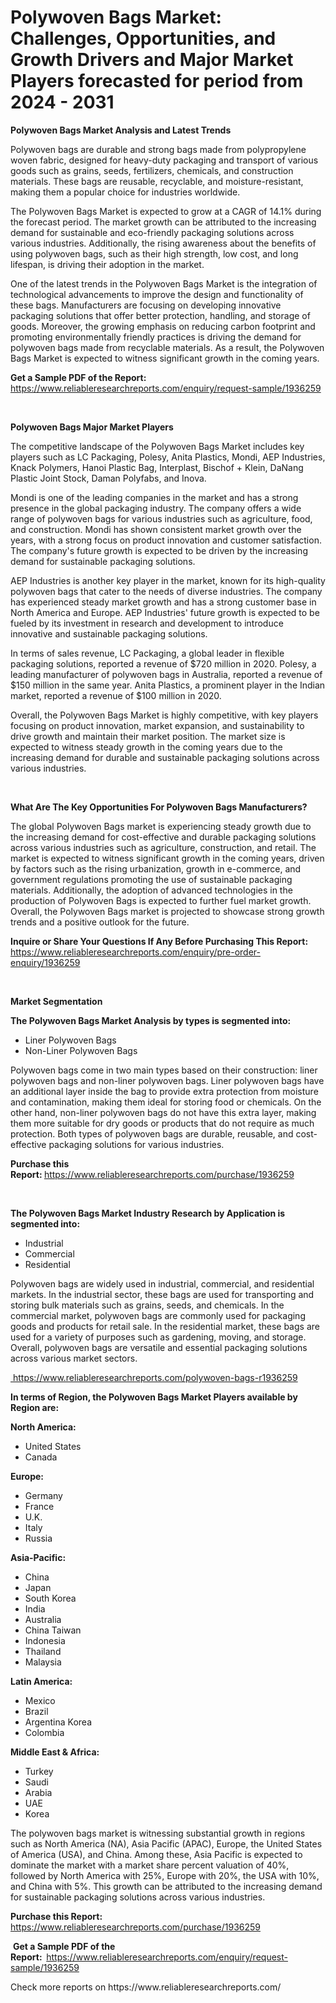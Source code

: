 <p><h1>Polywoven Bags Market: Challenges, Opportunities, and Growth Drivers and Major Market Players forecasted for period from 2024 - 2031</h1></p><p><strong>Polywoven Bags Market Analysis and Latest Trends</strong></p>
<p><p>Polywoven bags are durable and strong bags made from polypropylene woven fabric, designed for heavy-duty packaging and transport of various goods such as grains, seeds, fertilizers, chemicals, and construction materials. These bags are reusable, recyclable, and moisture-resistant, making them a popular choice for industries worldwide.</p><p>The Polywoven Bags Market is expected to grow at a CAGR of 14.1% during the forecast period. The market growth can be attributed to the increasing demand for sustainable and eco-friendly packaging solutions across various industries. Additionally, the rising awareness about the benefits of using polywoven bags, such as their high strength, low cost, and long lifespan, is driving their adoption in the market.</p><p>One of the latest trends in the Polywoven Bags Market is the integration of technological advancements to improve the design and functionality of these bags. Manufacturers are focusing on developing innovative packaging solutions that offer better protection, handling, and storage of goods. Moreover, the growing emphasis on reducing carbon footprint and promoting environmentally friendly practices is driving the demand for polywoven bags made from recyclable materials. As a result, the Polywoven Bags Market is expected to witness significant growth in the coming years.</p></p>
<p><strong>Get a Sample PDF of the Report:&nbsp;</strong> <a href="https://www.reliableresearchreports.com/enquiry/request-sample/1936259">https://www.reliableresearchreports.com/enquiry/request-sample/1936259</a></p>
<p>&nbsp;</p>
<p><strong>Polywoven Bags Major Market Players</strong></p>
<p><p>The competitive landscape of the Polywoven Bags Market includes key players such as LC Packaging, Polesy, Anita Plastics, Mondi, AEP Industries, Knack Polymers, Hanoi Plastic Bag, Interplast, Bischof + Klein, DaNang Plastic Joint Stock, Daman Polyfabs, and Inova.</p><p>Mondi is one of the leading companies in the market and has a strong presence in the global packaging industry. The company offers a wide range of polywoven bags for various industries such as agriculture, food, and construction. Mondi has shown consistent market growth over the years, with a strong focus on product innovation and customer satisfaction. The company's future growth is expected to be driven by the increasing demand for sustainable packaging solutions.</p><p>AEP Industries is another key player in the market, known for its high-quality polywoven bags that cater to the needs of diverse industries. The company has experienced steady market growth and has a strong customer base in North America and Europe. AEP Industries' future growth is expected to be fueled by its investment in research and development to introduce innovative and sustainable packaging solutions.</p><p>In terms of sales revenue, LC Packaging, a global leader in flexible packaging solutions, reported a revenue of $720 million in 2020. Polesy, a leading manufacturer of polywoven bags in Australia, reported a revenue of $150 million in the same year. Anita Plastics, a prominent player in the Indian market, reported a revenue of $100 million in 2020.</p><p>Overall, the Polywoven Bags Market is highly competitive, with key players focusing on product innovation, market expansion, and sustainability to drive growth and maintain their market position. The market size is expected to witness steady growth in the coming years due to the increasing demand for durable and sustainable packaging solutions across various industries.</p></p>
<p>&nbsp;</p>
<p><strong>What Are The Key Opportunities For Polywoven Bags Manufacturers?</strong></p>
<p><p>The global Polywoven Bags market is experiencing steady growth due to the increasing demand for cost-effective and durable packaging solutions across various industries such as agriculture, construction, and retail. The market is expected to witness significant growth in the coming years, driven by factors such as the rising urbanization, growth in e-commerce, and government regulations promoting the use of sustainable packaging materials. Additionally, the adoption of advanced technologies in the production of Polywoven Bags is expected to further fuel market growth. Overall, the Polywoven Bags market is projected to showcase strong growth trends and a positive outlook for the future.</p></p>
<p><strong>Inquire or Share Your Questions If Any Before Purchasing This Report:</strong> <a href="https://www.reliableresearchreports.com/enquiry/pre-order-enquiry/1936259">https://www.reliableresearchreports.com/enquiry/pre-order-enquiry/1936259</a></p>
<p>&nbsp;</p>
<p><strong>Market Segmentation</strong></p>
<p><strong>The Polywoven Bags Market Analysis by types is segmented into:</strong></p>
<p><ul><li>Liner Polywoven Bags</li><li>Non-Liner Polywoven Bags</li></ul></p>
<p><p>Polywoven bags come in two main types based on their construction: liner polywoven bags and non-liner polywoven bags. Liner polywoven bags have an additional layer inside the bag to provide extra protection from moisture and contamination, making them ideal for storing food or chemicals. On the other hand, non-liner polywoven bags do not have this extra layer, making them more suitable for dry goods or products that do not require as much protection. Both types of polywoven bags are durable, reusable, and cost-effective packaging solutions for various industries.</p></p>
<p><strong>Purchase this Report:&nbsp;</strong><a href="https://www.reliableresearchreports.com/purchase/1936259">https://www.reliableresearchreports.com/purchase/1936259</a></p>
<p>&nbsp;</p>
<p><strong>The Polywoven Bags Market Industry Research by Application is segmented into:</strong></p>
<p><ul><li>Industrial</li><li>Commercial</li><li>Residential</li></ul></p>
<p><p>Polywoven bags are widely used in industrial, commercial, and residential markets. In the industrial sector, these bags are used for transporting and storing bulk materials such as grains, seeds, and chemicals. In the commercial market, polywoven bags are commonly used for packaging goods and products for retail sale. In the residential market, these bags are used for a variety of purposes such as gardening, moving, and storage. Overall, polywoven bags are versatile and essential packaging solutions across various market sectors.</p></p>
<p><a href="https://www.reliableresearchreports.com/polywoven-bags-r1936259">&nbsp;https://www.reliableresearchreports.com/polywoven-bags-r1936259</a></p>
<p><strong>In terms of Region, the Polywoven Bags Market Players available by Region are:</strong></p>
<p>
    <p> <strong> North America: </strong>
        <ul>
            <li>United States</li>
            <li>Canada</li>
        </ul>
        </p> 
    <p> <strong> Europe: </strong>
        <ul>
            <li>Germany</li>
            <li>France</li>
            <li>U.K.</li>
            <li>Italy</li>
            <li>Russia</li>
        </ul>
        </p> 
    <p> <strong> Asia-Pacific: </strong>
        <ul>
            <li>China</li>
            <li>Japan</li>
            <li>South Korea</li>
            <li>India</li>
            <li>Australia</li>
            <li>China Taiwan</li>
            <li>Indonesia</li>
            <li>Thailand</li>
            <li>Malaysia</li>
        </ul>
        </p> 
    <p> <strong> Latin America: </strong>
        <ul>
            <li>Mexico</li>
            <li>Brazil</li>
            <li>Argentina Korea</li>
            <li>Colombia</li>
        </ul>
        </p> 
    <p> <strong> Middle East & Africa: </strong>
        <ul>
            <li>Turkey</li>
            <li>Saudi</li>
            <li>Arabia</li>
            <li>UAE</li>
            <li>Korea</li>
        </ul>
    </p>
    </p>
<p><p>The polywoven bags market is witnessing substantial growth in regions such as North America (NA), Asia Pacific (APAC), Europe, the United States of America (USA), and China. Among these, Asia Pacific is expected to dominate the market with a market share percent valuation of 40%, followed by North America with 25%, Europe with 20%, the USA with 10%, and China with 5%. This growth can be attributed to the increasing demand for sustainable packaging solutions across various industries.</p></p>
<p><strong>Purchase this Report: </strong><a href="https://www.reliableresearchreports.com/purchase/1936259">https://www.reliableresearchreports.com/purchase/1936259</a></p>
<p>&nbsp;<strong>Get a Sample PDF of the Report:&nbsp;&nbsp;</strong><a href="https://www.reliableresearchreports.com/enquiry/request-sample/1936259">https://www.reliableresearchreports.com/enquiry/request-sample/1936259</a></p>
<p><strong></strong></p>
<p>Check more reports on https://www.reliableresearchreports.com/</p>